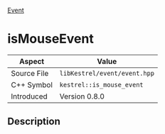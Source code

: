 [Event](index)
# isMouseEvent
| Aspect | Value |
| --- | --- |
| Source File | `libKestrel/event/event.hpp` |
| C++ Symbol | `kestrel::is_mouse_event` |
| Introduced | Version 0.8.0 |
## Description


